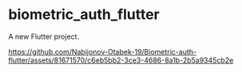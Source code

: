 # biometric_auth_flutter

A new Flutter project.


https://github.com/Nabijonov-Otabek-19/Biometric-auth-flutter/assets/81671570/c6eb5bb2-3ce3-4686-8a1b-2b5a9345cb2e

